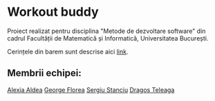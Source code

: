 # Workout buddy

Proiect realizat pentru disciplina "Metode de dezvoltare software" din cadrul Facultății de Matematică și Informatică, Universitatea București.

Cerințele din barem sunt descrise aici [link](https://app.box.com/notes/46831554845?s=6ly7x02gnt1i3yyjb5hec4no4narasnu).

## Membrii echipei:

[Alexia Aldea](https://github.com/allee15)
[George Florea](https://github.com/jovialjoker)
[Sergiu Stanciu](https://github.com/Sergiu44)
[Dragos Teleaga](https://github.com/dragosteleaga)
